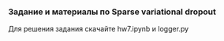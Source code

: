 ### Задание и материалы по Sparse variational dropout

Для решения задания скачайте hw7.ipynb и logger.py
